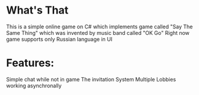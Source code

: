 # What's That
This is a simple online game on C# which implements game called "Say The Same Thing" which was invented by music band called "OK Go"
Right now game supports only Russian language in UI

# Features:
Simple chat while not in game
The invitation System
Multiple Lobbies working asynchronally


